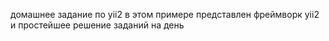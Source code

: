 домашнее задание по yii2
в этом примере представлен фреймворк yii2 и простейшее решение заданий на день
